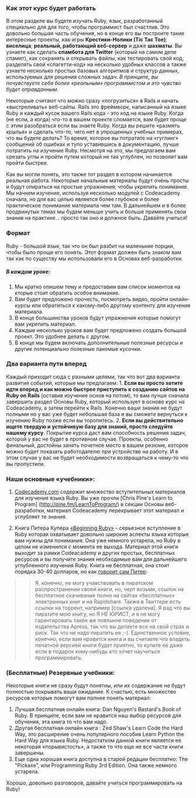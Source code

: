 ### Как этот курс будет работать

В этом разделе вы будете изучать Ruby, язык, разработанный специально для для того, чтобы программист был счастлив. Это довольно большая часть обучения, но в конце его вы построите такие интересные проекты, как игры **Крестики-Нолики (Tic Tac Toe)**; **виселица**; **реальный, работающий веб-сервер** и даже **шахматы**.
Вы узнаете как сделать **спамбота для Twitter** (который на самом деле спамит), как сохранять и открывать файлы, как тестировать свой код, разделять свой «спагетти-код» на несколько удобных классов а также узнаете несколько простых базовых алгоритмов и структур данных, используемых для решения сложных задач. *В принципе, вы  почувствуете себя более «реальным» программистом и это чувство будет оправданным*.

Некоторые считают что можно сразу «погрузиться» в Rails  и начать «выстреливать» веб-сайты. Rails это фреймворк, написанный на языке Ruby и каждый кусок вашего Rails кода - это код на языке Ruby. Когда (не если, а когда) что-то в вашем проекте сломается, вам будет проще с этим разобраться если вы знаете Ruby. Когда вы решите «размять крылья» и сделать что-то, чего нет в упрощенных учебных примерах, что вы будете делать? То время, которое вы потратите на «гуглинг» сообщений об ошибках и тупо уставившись в документацию, лучше потратить на изучение Ruby. Несмотря на это, мы предлагаем вам  срезать углы и пройти путем который не так углублен, но позволит вам пройти быстрее.

Как вы могли понять, это также тот раздел в котором начинается реальная работа. Некоторые начальные материалы будут очень просты и будут опираться на простые упражнения, чтобы укрепить понимание. Мы начнем изучение, используя несколько модулей с Codeacademy сначала, но для вас целью является более глубокое и более практическое понимание материала чем там. В дальнейшем и в более продвинутых темах мы будем меньше учить и больше применять свои знания на практике… просто так оно и должное быть. Давайте учиться!

### Формат

Ruby - большой язык, так что он был разбит на маленькие порции, чтобы было проще его понять. Этот формат должен быть знаком вам так как по существу мы использовали его в Основах веб-разработки.
##### В каждом уроке:
  1.  Мы кратко опишем тему и предоставим вам список моментов на кторые стоит обратить особое внимание.
  2.	Вам будет предложено прочесть, посмотреть видео, пройти онлайн-курсы или обратиться к какому-либо другому контенту для изучения материала.
  3. В конце большинства уроков будут упражнения которые помогут 	вам укрепить материал.
  4.	Каждые несколько уроков вам будет предложено создать большой проект. Это удобнее делать с другом.
  5.	В конце мы будем включать дополнительные полезные ресурсы и другие потенциально полезные лакомые кусочки.

### Два варианта пути вперед
Каждый приходит сюда с разными целями, так что вот два варианта развития событий, которые мы предлагаем:
	1.	**Если вы просто хотите идти вперед и как можно быстрее приступить к созданию сайтов на Ruby on Rails** (оставив изучение основ на потом), то вам лучше сначала завершить раздел Основы Ruby, который использует в основе курс на Codeacademy, а затем перейти к Rails. Конечно ваши знания не будут полными но у вас уже будет небольшая база и вы сможете вернуться к изучению Ruby позже если вы торопитесь.
	2.	**Если вы действительно ищете твердую и устойчивую базу для знаний, просто следуйте нашему курсу**. Покрытие курса даст вам способность решения задач, которой у вас не будет в противном случае. Проекты, особенно финальный, достойны занять почетное место в вашем резюме, которое можно будет показать работодателю при устройстве на работу. И в этом случае у вас не будет необходимости возвращаться к чему-то что вы пропустили.

### Наши основные «учебники»:
1. [Codecademy.com](http://www.codecademy.com/tracks/ruby) содержит множество вступительных материалов для изучения языка Ruby. Вы уже прочли [Chris Pine's Learn to Program] (http://pine.fm/LearnToProgram/) в секции Основы веб-разработки, материал Codeacademy перекрывает этот материал и углубляет те знания.

2. Книга Питера Купера [«Beginning Ruby»](http://beginningruby.org/) - серьезное вступление в Ruby которая охватывает довольно широкие аспекты языка которые вам нужны для понимания. Она уже немного устарела, но Ruby в целом не изменился с момента ее выхода. Материал этой книги выходит за рамки Codeacademy и других простых, бесплатных ресурсов и вы получите знания необходимые вам для дальнейшего углубленного изучения Ruby. Книга не бесплатная, она стоит порядка 30-40 долларов, но как [говорит сам 	Питер](http://beginningruby.org/): 
>>Я, конечно, не могу учавствовать в пиратском распространении своей книги, но, черт возьми, ссылок на бесплатное скачивание полно на сайтах «бесплатных» электронных книг и на Rapidshare. Также в Твиттере есть ссылки на торрент, например [ссылка удалена]. Я рад что вы пиратите мою книгу, но Я НЕ ЮРИСТ, и я не могу гарантировать такое же лояльное поведение от издательства Apress, так что вы делаете все на свой страх и риск. Так что не надо пиратить ее ;-). Единственное условие, конечно, если вам нравится книга и вы считаете что владеть печатной версией книги будет приятно, то купите ее даже если в подарок кому-нибудь кто хочет научиться программировать.

### (Бесплатные) Резервные учебники:

Некоторые книги не сразу будут понятны, или их содержание не будут полностью покрывать ваши ожидание. К счастью, есть множество ресурсов которые помогут вам полнее понять материал:
 1. Лучшая бесплатная онлайн книга: Dan Nguyen's Bastard's Book of Ruby.  В принципе, если вам не нравится наш выбор ресурсов для обучения, эта книга то что вам надо.
 2. Другая бесплатная онлайн книга : Zed Shaw's Learn Code the Hard Way,  это расширение очень популярного пособия Learn Python the Hard Way для языка Ruby. Недостатком данной книги является ее некоторая «порывистость», а также то что еще не все части книги завершены.
 3. Еще одна хорошая книга доступна в старой редации бесплатно: The "Pickaxe", или Programming Ruby 3rd Edition. Она также немного устарела.

Хорошо, довольно разговоров, давайте учиться программировать на Ruby!

